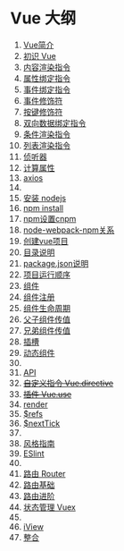 # Vue 大纲

1. [Vue简介](https://www.jianguoyun.com/p/DTAs2o4Q3vK-Bxif6oYE )
2. [初识 Vue](https://www.jianguoyun.com/p/DbsxmXUQ3vK-Bxii6oYE )
3. [内容渲染指令](https://www.jianguoyun.com/p/DUKFaj4Q3vK-Bxij6oYE )
4. [属性绑定指令](https://www.jianguoyun.com/p/DSCjq1IQ3vK-Bxil6oYE )
5. [事件绑定指令](https://www.jianguoyun.com/p/DaD2p5wQ3vK-Bxim6oYE )
6. [事件修饰符](https://www.jianguoyun.com/p/Dba8vrgQ3vK-Bxio6oYE )
7. [按键修饰符](https://www.jianguoyun.com/p/DX4hw2AQ3vK-Bxip6oYE )
8. [双向数据绑定指令](https://www.jianguoyun.com/p/DepL-DgQ3vK-Bxis6oYE )
9. [条件渲染指令](https://www.jianguoyun.com/p/DYODJI0Q3vK-Bxit6oYE )
10. [列表渲染指令](https://www.jianguoyun.com/p/DRP3iv0Q3vK-Bxiv6oYE )
11. [侦听器](https://www.jianguoyun.com/p/DaG8iK4Q3vK-Bxix6oYE )
12. [计算属性](https://www.jianguoyun.com/p/DTgZeEIQ3vK-Bxiz6oYE )
13. [axios](https://www.jianguoyun.com/p/DSvhfWYQ3vK-Bxi26oYE )
14. 
15. [安装 nodejs](https://www.jianguoyun.com/p/DUUjABwQ3vK-Bxjb4osE )
16. [npm install](https://www.jianguoyun.com/p/DeKfxHAQ3vK-Bxjc4osE )
17. [npm设置cnpm](https://www.jianguoyun.com/p/DXuadskQ3vK-Bxjd4osE )
18. [node-webpack-npm关系](https://www.jianguoyun.com/p/DRqrQeAQ3vK-Bxje4osE )
19. [创建vue项目](https://www.jianguoyun.com/p/DV5uo0QQ3vK-BxiL8oYE )
20. [目录说明](https://www.jianguoyun.com/p/DXvubNsQ3vK-Bxjf4osE )
21. [package.json说明](https://www.jianguoyun.com/p/DTpkO_4Q3vK-Bxji4osE )
22. [项目运行顺序](https://www.jianguoyun.com/p/DTh4UBcQ3vK-Bxj04osE )
23. [组件](https://www.jianguoyun.com/p/DaIRiCoQ3vK-Bxj14osE )
24. [组件注册](https://www.jianguoyun.com/p/DQWwUZcQ3vK-BxjU44sE )
25. [组件生命周期](https://www.jianguoyun.com/p/DbtV_nIQ3vK-Bxj1-osE )
26. [父子组件传值](https://www.jianguoyun.com/p/DQu0Jl0Q3vK-BxiF5IsE )
27. [兄弟组件传值](https://www.jianguoyun.com/p/DfmZEs4Q3vK-Bxj4-osE )
28. [插槽](https://www.jianguoyun.com/p/DZfJEegQ3vK-BxjenIwE )
29. [动态组件](https://www.jianguoyun.com/p/DUTrstwQ3vK-BxjfnIwE )
30. 
31. [API](https://cn.vuejs.org/v2/api/)
32. ~~[自定义指令 Vue.directive](https://www.jianguoyun.com/p/DRAJNz0Q3vK-BxihnowE )~~
33. ~~[插件 Vue.use](https://www.jianguoyun.com/p/DWwRfBoQ3vK-BxionowE )~~
34. [render](https://www.jianguoyun.com/p/DdajEFQQ3vK-BxipnowE )
35. [$refs](https://www.jianguoyun.com/p/DUC2_74Q3vK-BxiunowE )
36. [$nextTick](https://www.jianguoyun.com/p/DbvomSYQ3vK-BxivnowE )
37. 
38. [风格指南](https://cn.vuejs.org/v2/style-guide/)
39. [ESlint](https://www.jianshu.com/p/ad1e46faaea2)
40. 
41. [路由 Router](https://www.jianguoyun.com/p/DTbFDzoQ3vK-BxiD1YwE )
42. [路由基础](https://www.jianguoyun.com/p/DVeBobcQ3vK-BxjW4YwE )
43. [路由进阶](https://www.jianguoyun.com/p/DcGEWA4Q3vK-Bxjb4YwE )
44. [状态管理 Vuex](https://www.jianguoyun.com/p/DRtgX44Q3vK-BxiU5IwE )
45. 
46. [iView](https://www.jianguoyun.com/p/Dc15dhwQ3vK-BxiQ5owE )
47. [整合](https://www.jianguoyun.com/p/DctVTXYQ3vK-BxibnowE )
